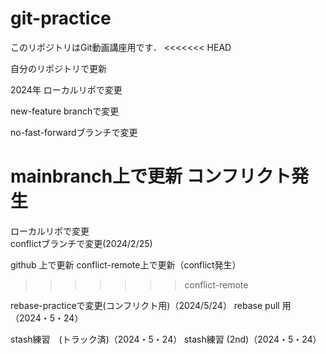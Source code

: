# git-practice
このリポジトリはGit動画講座用です．
<<<<<<< HEAD

自分のリポジトリで更新


2024年
ローカルリポで変更

new-feature branchで変更


no-fast-forwardブランチで変更


mainbranch上で更新 コンフリクト発生
=======
ローカルリポで変更  
conflictブランチで変更(2024/2/25)

github 上で更新
conflict-remote上で更新（conflict発生）
>>>>>>> conflict-remote


rebase-practiceで変更(コンフリクト用)（2024/5/24）
rebase pull 用（2024・5・24）

stash練習　(トラック済)（2024・5・24）
stash練習 (2nd)（2024・5・24）


